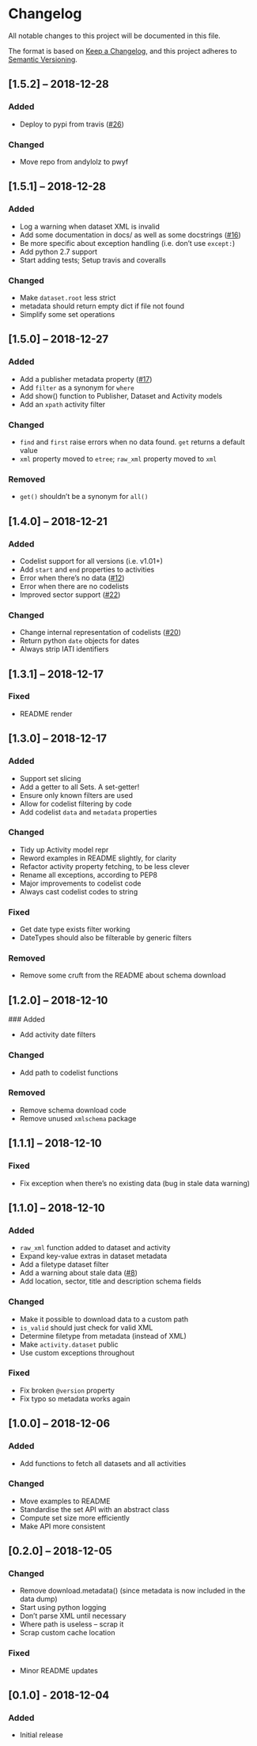 # Changelog
All notable changes to this project will be documented in this file.

The format is based on [Keep a Changelog](https://keepachangelog.com/en/1.0.0/),
and this project adheres to [Semantic Versioning](https://semver.org/spec/v2.0.0.html).

## [1.5.2] – 2018-12-28

### Added
- Deploy to pypi from travis ([#26](https://github.com/pwyf/pyandi/issues/26))

### Changed
- Move repo from andylolz to pwyf

## [1.5.1] – 2018-12-28

### Added
- Log a warning when dataset XML is invalid
- Add some documentation in docs/ as well as some docstrings ([#16](https://github.com/pwyf/pyandi/issues/16))
- Be more specific about exception handling (i.e. don’t use `except:`)
- Add python 2.7 support
- Start adding tests; Setup travis and coveralls

### Changed
- Make `dataset.root` less strict
- metadata should return empty dict if file not found
- Simplify some set operations

## [1.5.0] – 2018-12-27

### Added
- Add a publisher metadata property ([#17](https://github.com/pwyf/pyandi/issues/17))
- Add `filter` as a synonym for `where`
- Add show() function to Publisher, Dataset and Activity models
- Add an `xpath` activity filter

### Changed
- `find` and `first` raise errors when no data found. `get` returns a default value
- `xml` property moved to `etree`; `raw_xml` property moved to `xml`

### Removed
- `get()` shouldn’t be a synonym for `all()`

## [1.4.0] – 2018-12-21

### Added
- Codelist support for all versions (i.e. v1.01+)
- Add `start` and `end` properties to activities
- Error when there’s no data ([#12](https://github.com/pwyf/pyandi/issues/12))
- Error when there are no codelists
- Improved sector support ([#22](https://github.com/pwyf/pyandi/pull/22))

### Changed
- Change internal representation of codelists ([#20](https://github.com/pwyf/pyandi/issues/20))
- Return python `date` objects for dates
- Always strip IATI identifiers

## [1.3.1] – 2018-12-17

### Fixed
- README render

## [1.3.0] – 2018-12-17

### Added
- Support set slicing
- Add a getter to all Sets. A set-getter!
- Ensure only known filters are used
- Allow for codelist filtering by code
- Add codelist `data` and `metadata` properties

### Changed
- Tidy up Activity model repr
- Reword examples in README slightly, for clarity
- Refactor activity property fetching, to be less clever
- Rename all exceptions, according to PEP8
- Major improvements to codelist code
- Always cast codelist codes to string

### Fixed
- Get date type exists filter working
- DateTypes should also be filterable by generic filters

### Removed
- Remove some cruft from the README about schema download

## [1.2.0] – 2018-12-10

### Added
- Add activity date filters

### Changed
- Add path to codelist functions

### Removed
- Remove schema download code
- Remove unused `xmlschema` package

## [1.1.1] – 2018-12-10

### Fixed
- Fix exception when there’s no existing data (bug in stale data warning)

## [1.1.0] – 2018-12-10

### Added
- `raw_xml` function added to dataset and activity
- Expand key-value extras in dataset metadata
- Add a filetype dataset filter
- Add a warning about stale data ([#8](https://github.com/pwyf/pyandi/issues/8))
- Add location, sector, title and description schema fields

### Changed
- Make it possible to download data to a custom path
- `is_valid` should just check for valid XML
- Determine filetype from metadata (instead of XML)
- Make `activity.dataset` public
- Use custom exceptions throughout

### Fixed
- Fix broken `@version` property
- Fix typo so metadata works again

## [1.0.0] – 2018-12-06

### Added
- Add functions to fetch all datasets and all activities

### Changed
- Move examples to README
- Standardise the set API with an abstract class
- Compute set size more efficiently
- Make API more consistent

## [0.2.0] – 2018-12-05

### Changed
- Remove download.metadata() (since metadata is now included in the data dump)
- Start using python logging
- Don’t parse XML until necessary
- Where path is useless – scrap it
- Scrap custom cache location

### Fixed
- Minor README updates

## [0.1.0] - 2018-12-04

### Added
- Initial release

